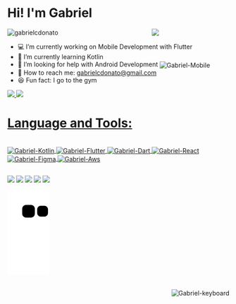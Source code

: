 <h1> Hi! I'm Gabriel </h1>
<img align="right" width="35%" src="https://cdn.discordapp.com/attachments/896197626775629875/905522447384735794/68747470733a2f2f6d656469612e67697068792e636f6d2f6d656469612f57734a7a5846384d38746c36772f67697068792e676966.gif">

<img src="https://komarev.com/ghpvc/?username=gabrielcdonato&color=blue" alt="gabrielcdonato" /> 

- 💻 I’m currently working on Mobile Development with Flutter
- 🧠 I’m currently learning Kotlin 
- 🤝 I’m looking for help with Android Development <img align="center" alt="Gabriel-Mobile" height="30" width="30" src="https://cdn.jsdelivr.net/gh/devicons/devicon/icons/android/android-original.svg"> 
- 📩 How to reach me: gabrielcdonato@gmail.com
- 😆 Fun fact: I go to the gym
 <div>
  <a href="https://github.com/gabrielcdonato">
  <img height="180em" src="https://github-readme-stats.vercel.app/api?username=gabrielcdonato&show_icons=true&theme=tokyonight&include_all_commits=true&count_private=true"/>
  <img height="180em" src="https://github-readme-stats.vercel.app/api/top-langs/?username=gabrielcdonato&layout=compact"/>

<h1> Language and Tools:</h1>
</div>
<div style="display: inline_block"><br>
  <img align="center" alt="Gabriel-Kotlin" height="30" width="40" src="https://cdn.jsdelivr.net/gh/devicons/devicon/icons/kotlin/kotlin-original.svg">
  <img align="center" alt="Gabriel-Flutter" height="30" width="40" src="https://cdn.jsdelivr.net/gh/devicons/devicon/icons/flutter/flutter-original.svg">
  <img align="center" alt="Gabriel-Dart" height="30" width="40" src="https://cdn.jsdelivr.net/gh/devicons/devicon/icons/dart/dart-original.svg">
  <img align="center" alt="Gabriel-React" height="30" width="40" src="https://cdn.jsdelivr.net/gh/devicons/devicon/icons/react/react-original.svg">
  <img align="center" alt="Gabriel-Figma" height="30" width="40" src="https://cdn.jsdelivr.net/gh/devicons/devicon/icons/figma/figma-original.svg">
  <img align="center" alt="Gabriel-Aws" height="30" width="40" src="https://cdn.jsdelivr.net/gh/devicons/devicon/icons/amazonwebservices/amazonwebservices-original.svg">
</div>
  
  ##
 
<div> 
  <a href="https://www.youtube.com/channel/UCQbRpudY7eSjazJWePJnCnQ" target="_blank"><img src="https://img.shields.io/badge/YouTube-FF0000?style=for-the-badge&logo=youtube&logoColor=white" target="_blank"></a>
  <a href="https://instagram.com/g_donalt" target="_blank"><img src="https://img.shields.io/badge/-Instagram-%23E4405F?style=for-the-badge&logo=instagram&logoColor=white" target="_blank"></a>
 <a href="https://discord.gg/" target="_blank"><img src="https://img.shields.io/badge/Discord-7289DA?style=for-the-badge&logo=discord&logoColor=white" target="_blank"></a> 
  <a href="https://www.linkedin.com/in/gabrielcdonato/" target="_blank"><img src="https://img.shields.io/badge/-LinkedIn-%230077B5?style=for-the-badge&logo=linkedin&logoColor=white" target="_blank"></a> 
<a href="https://twitter.com/Tiodonalt" target="_blank"><img src="https://img.shields.io/badge/Twitter-1DA1F2?style=for-the-badge&logo=twitter&logoColor=white" target="_blank"></a> 
 
  ![Snake animation](https://github.com/rafaballerini/rafaballerini/blob/output/github-contribution-grid-snake.svg)
 
</div>

##

              
 <div>
<img align="right" alt="Gabriel-keyboard" src="https://media1.tenor.com/images/47d3a03b320b0e77f741d401ff9bdcb2/tenor.gif?itemid=15747325">
 </div>





  
    
